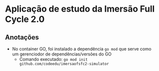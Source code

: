 # Aplicação de estudo da Imersão Full Cycle 2.0

## Anotações
- No container GO, foi instalado a dependência `go mod` que serve como um gerenciodor de dependências/versões do GO
    - Comando executado: `go mod init github.com/codeedu/imersaofsfc2-simulator`